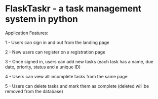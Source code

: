 # FlaskTaskr - a task management system in python

Application Features:

1 - Users can sign in and out from the landing page

2 - New users can register on a registration page

3 - Once signed in, users can add new tasks (each task has a name, due date, priority, status and a unique ID)

4 - Users can view all incomplete tasks from the same page

5 - Users can delete tasks and mark them as complete (deleted will be removed from the database)